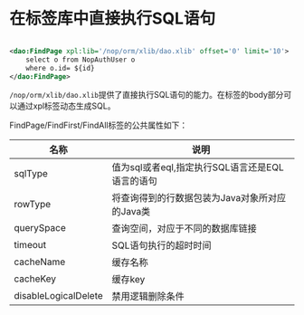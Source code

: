 # 在标签库中直接执行SQL语句

```xml

<dao:FindPage xpl:lib='/nop/orm/xlib/dao.xlib' offset='0' limit='10'>
    select o from NopAuthUser o
    where o.id= ${id}
</dao:FindPage>
```

`/nop/orm/xlib/dao.xlib`提供了直接执行SQL语句的能力。在标签的body部分可以通过xpl标签动态生成SQL。

FindPage/FindFirst/FindAll标签的公共属性如下：

|名称|说明|
|---|---|
|sqlType|值为sql或者eql,指定执行SQL语言还是EQL语言的语句|
|rowType|将查询得到的行数据包装为Java对象所对应的Java类|
|querySpace|查询空间，对应于不同的数据库链接|
|timeout|SQL语句执行的超时时间|
|cacheName|缓存名称|
|cacheKey|缓存key|
|disableLogicalDelete|禁用逻辑删除条件|
